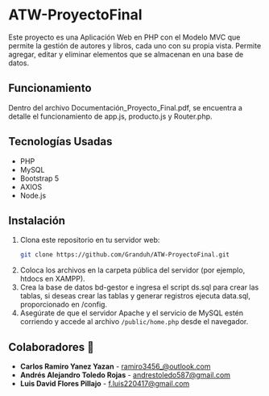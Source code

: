 # ATW-ProyectoFinal
Este proyecto es una Aplicación Web en PHP con el Modelo MVC que permite la gestión de autores y libros, cada uno con su propia vista. Permite agregar, editar y eliminar elementos que se almacenan en una base de datos. 

## Funcionamiento
Dentro del archivo Documentación_Proyecto_Final.pdf, se encuentra a detalle el funcionamiento de app.js, producto.js y Router.php.

## Tecnologías Usadas
- PHP
- MySQL
- Bootstrap 5
- AXIOS
- Node.js


## Instalación
1. Clona este repositorio en tu servidor web:
   ```sh
   git clone https://github.com/Granduh/ATW-ProyectoFinal.git
   ```
2. Coloca los archivos en la carpeta pública del servidor (por ejemplo, htdocs en XAMPP).
3. Crea la base de datos bd-gestor e ingresa el script ds.sql para crear las tablas, si deseas crear las tablas y generar registros ejecuta data.sql, proporcionado en /config.
4. Asegúrate de que el servidor Apache y el servicio de MySQL estén corriendo y accede al archivo `/public/home.php` desde el navegador.

## Colaboradores 👥

- **Carlos Ramiro Yanez Yazan** - [ramiro3456_@outlook.com](mailto:ramiro3456_@outlook.com)
- **Andrés Alejandro Toledo Rojas** - [andrestoledo587@gmail.com](mailto:andrestoledo587@gmail.com)
- **Luis David Flores Pillajo** - [f.luis220417@gmail.com](f.luis220417@gmail.com)
